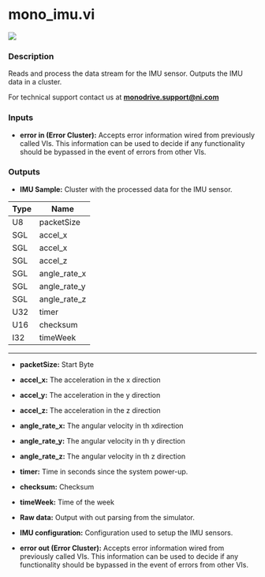 # mono_imu.vi

<p class="img_container">
<img class="lg_img" src="../mono_imu.png"/>
</p>

### Description

Reads and process the data stream for the IMU sensor. Outputs the IMU data in a cluster.

For technical support contact us at <b>monodrive.support@ni.com</b> 

### Inputs

- **error in (Error Cluster):** Accepts error information wired from previously called VIs. This information can be used to decide if any functionality should be bypassed in the event of errors from other VIs. 

### Outputs

- **IMU Sample:**  Cluster with the processed data for the IMU sensor.   

| Type  | Name   |
| --------- | ------------ |
|U8  | packetSize |s
|SGL | accel_x  |
|SGL | accel_x  |
|SGL | accel_z |
|SGL | angle_rate_x |
|SGL | angle_rate_y  |
|SGL | angle_rate_z  |
|U32 | timer |
|U16 | checksum|
|I32 | timeWeek  |
--- 

- **packetSize:**  Start Byte
 

- **accel_x:**  The  acceleration in the x direction 
 

- **accel_y:**  The  acceleration in the y direction 
 

- **accel_z:**  The  acceleration in the z direction 
 

- **angle_rate_x:**  The angular velocity in th xdirection 
 

- **angle_rate_y:**  The angular velocity in th y direction 
 

- **angle_rate_z:**  The angular velocity in th z direction 
 

- **timer:**  Time in seconds since the system power-up.
 

- **checksum:**  Checksum
 

- **timeWeek:**  Time of the week
 

- **Raw data:**  Output with out parsing  from the simulator.
 

- **IMU configuration:**  Configuration used to setup the IMU sensors.
 

- **error out (Error Cluster):** Accepts error information wired from previously called VIs. This information can be used to decide if any functionality should be bypassed in the event of errors from other VIs. 

<p>&nbsp;</p>
